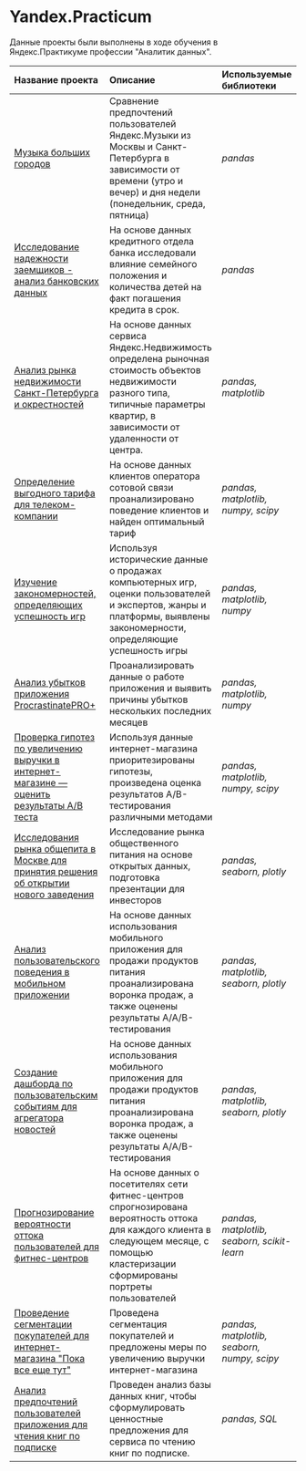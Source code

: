# Yandex.Practicum

Данные проекты были выполнены в ходе обучения в Яндекс.Практикуме  профессии "Аналитик данных".

| Название проекта | Описание | Используемые библиотеки | 
| :---------------------- | :---------------------- | :---------------------- |
| [Музыка больших городов](big_cities_music) | Сравнение предпочтений пользователей Яндекс.Музыки из Москвы и Санкт-Петербурга в зависимости от времени (утро и вечер) и дня недели (понедельник, среда, пятница)| *pandas* |
| [Исследование надежности заемщиков - анализ банковских данных](borrower_reliability) | На основе данных кредитного отдела банка исследовали влияние семейного положения и количества детей на факт погашения кредита в срок.| *pandas* |
| [Анализ рынка недвижимости Санкт-Петербурга и окрестностей](real_estate_market_analysis) | На основе данных сервиса Яндекс.Недвижимость определена рыночная стоимость объектов недвижимости разного типа, типичные параметры квартир, в зависимости от удаленности от центра.| *pandas, matplotlib* |
| [Определение выгодного тарифа для телеком-компании](telecom_company_tariffs) | На основе данных клиентов оператора сотовой связи проанализировано поведение клиентов и найден оптимальный тариф| *pandas, matplotlib, numpy, scipy* |
| [Изучение закономерностей, определяющих успешность игр](gamedev) | Используя исторические данные о продажах компьютерных игр, оценки пользователей и экспертов, жанры и платформы, выявлены закономерности, определяющие успешность игры | *pandas, matplotlib, numpy* |
| [Анализ убытков приложения ProcrastinatePRO+](business_performance_analysis) | Проанализировать данные о работе приложения и выявить причины убытков нескольких последних месяцев| *pandas, matplotlib, numpy* |
| [Проверка гипотез по увеличению выручки в интернет-магазине — оценить результаты A/B теста](AB-test) | Используя данные интернет-магазина приоритезированы гипотезы, произведена оценка результатов A/B-тестирования различными методами| *pandas, matplotlib, numpy, scipy* |
| [Исследования рынка общепита в Москве для принятия решения об открытии нового заведения](resto_analysis) | Исследование рынка общественного питания на основе открытых данных, подготовка презентации для инвесторов| *pandas, seaborn, plotly* |
| [Анализ пользовательского поведения в мобильном приложении](sales_funnel_analysis) | На основе данных использования мобильного приложения для продажи продуктов питания проанализирована воронка  продаж, а также оценены результаты A/A/B-тестирования | *pandas, matplotlib, seaborn, plotly* |
| [ Создание дашборда по пользовательским событиям для агрегатора новостей](automation_dashboard) | На основе данных использования мобильного приложения для продажи продуктов питания проанализирована воронка  продаж, а также оценены результаты A/A/B-тестирования | *pandas, matplotlib, seaborn, plotly* |
| [ Прогнозирование вероятности оттока пользователей для фитнес-центров](machine_learning) | На основе данных о посетителях сети фитнес-центров спрогнозирована вероятность оттока для каждого клиента в следующем месяце, с помощью кластеризации сформированы портреты пользователей | *pandas, matplotlib, seaborn, scikit-learn* |
| [ Проведение сегментации покупателей для интернет-магазина "Пока все еще тут"](ecommerce_customer_profiles) | Проведена сегментация покупателей и предложены меры по увеличению выручки интернет-магазина | *pandas, matplotlib, seaborn, numpy, scipy* |
| [ Анализ предпочтений пользователей приложения для чтения книг по подписке](SQL) | Проведен анализ базы данных книг, чтобы сформулировать ценностные предложения для сервиса по чтению книг по подписке.  | *pandas, SQL* |
